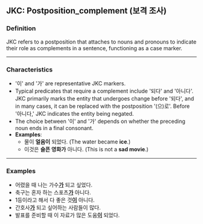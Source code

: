 ## JKC: Postposition_complement (보격 조사)

### Definition
JKC refers to a postposition that attaches to nouns and pronouns to indicate their role as complements in a sentence, functioning as a case marker.

---

### Characteristics
- '이' and '가' are representative JKC markers. 
- Typical predicates that require a complement include '되다' and '아니다'. JKC primarily marks the entity that undergoes change before '되다', and in many cases, it can be replaced with the postposition '(으)로'. Before '아니다,' JKC indicates the entity being negated.
- The choice between '이' and '가' depends on whether the preceding noun ends in a final consonant.
- **Examples**:
    - 물이 **얼음이** 되었다. (The water became **ice**.)
    - 이것은 **슬픈 영화가** 아니다. (This is not a **sad movie**.)

---

### Examples
- 어렸을 때 나는 가수<ins>**가**</ins> 되고 싶었다.
- 축구는 혼자 하는 스포츠<ins>**가**</ins> 아니다.
- 1등이라고 해서 다 좋은 것<ins>**이**</ins> 아니다.
- 간호사<ins>**가**</ins> 되고 싶어하는 사람들이 많다.
- 발표를 준비할 때 이 자료가 많은 도움<ins>**이**</ins> 되었다.
